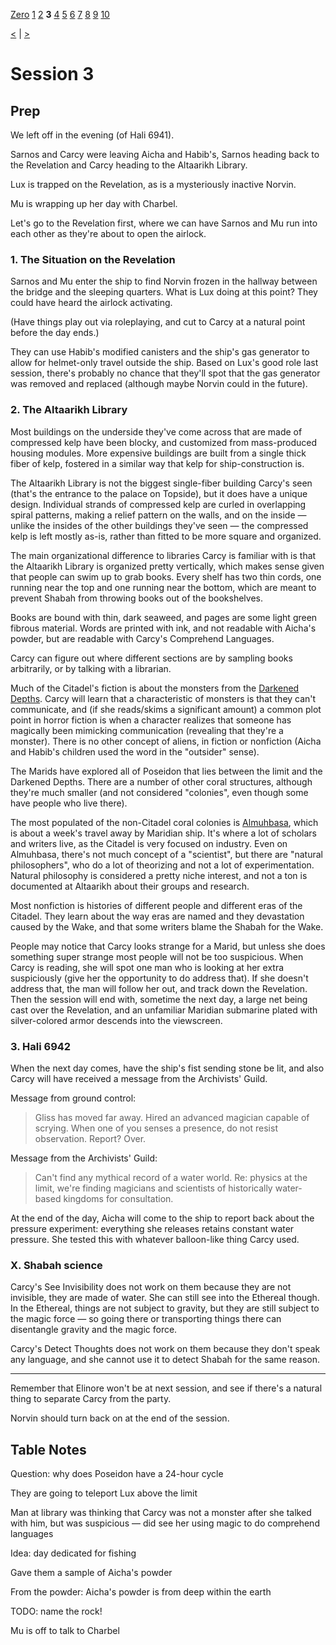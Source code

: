 [Zero](./Session0.md) [1](./Session1.md) [2](./Session2.md) **3** [4](./Session4.md) [5](./Session5.md) [6](./Session6.md) [7](./Session7.md) [8](./Session8.md) [9](./Session9.md) [10](./Session10.md)

[<](./Session2.md) | [>](./Session4.md)

# Session 3

## Prep

We left off in the evening (of Hali 6941).

Sarnos and Carcy were leaving Aicha and Habib's, Sarnos heading back to the Revelation and Carcy heading to the Altaarikh Library.

Lux is trapped on the Revelation, as is a mysteriously inactive Norvin.

Mu is wrapping up her day with Charbel.

Let's go to the Revelation first, where we can have Sarnos and Mu run into each other as they're about to open the airlock.

### 1. The Situation on the Revelation

Sarnos and Mu enter the ship to find Norvin frozen in the hallway between the bridge and the sleeping quarters. What is Lux doing at this point? They could have heard the airlock activating.

(Have things play out via roleplaying, and cut to Carcy at a natural point before the day ends.)

They can use Habib's modified canisters and the ship's gas generator to allow for helmet-only travel outside the ship. Based on Lux's good role last session, there's probably no chance that they'll spot that the gas generator was removed and replaced (although maybe Norvin could in the future).

### 2. The Altaarikh Library

Most buildings on the underside they've come across that are made of compressed kelp have been blocky, and customized from mass-produced housing modules. More expensive buildings are built from a single thick fiber of kelp, fostered in a similar way that kelp for ship-construction is.

The Altaarikh Library is not the biggest single-fiber building Carcy's seen (that's the entrance to the palace on Topside), but it does have a unique design. Individual strands of compressed kelp are curled in overlapping spiral patterns, making a relief pattern on the walls, and on the inside — unlike the insides of the other buildings they've seen — the compressed kelp is left mostly as-is, rather than fitted to be more square and organized.

The main organizational difference to libraries Carcy is familiar with is that the Altaarikh Library is organized pretty vertically, which makes sense given that people can swim up to grab books. Every shelf has two thin cords, one running near the top and one running near the bottom, which are meant to prevent Shabah from throwing books out of the bookshelves.

Books are bound with thin, dark seaweed, and pages are some light green fibrous material. Words are printed with ink, and not readable with Aicha's powder, but are readable with Carcy's Comprehend Languages.

Carcy can figure out where different sections are by sampling books arbitrarily, or by talking with a librarian.

Much of the Citadel's fiction is about the monsters from the [Darkened Depths](../World/Poseidon/Darkened_Depths.md). Carcy will learn that a characteristic of monsters is that they can't communicate, and (if she reads/skims a significant amount) a common plot point in horror fiction is when a character realizes that someone has magically been mimicking communication (revealing that they're a monster). There is no other concept of aliens, in fiction or nonfiction (Aicha and Habib's children used the word in the "outsider" sense).

The Marids have explored all of Poseidon that lies between the limit and the Darkened Depths. There are a number of other coral structures, although they're much smaller (and not considered "colonies", even though some have people who live there).

The most populated of the non-Citadel coral colonies is [Almuhbasa](../World/Poseidon/Almuhbasa.md), which is about a week's travel away by Maridian ship. It's where a lot of scholars and writers live, as the Citadel is very focused on industry. Even on Almuhbasa, there's not much concept of a "scientist", but there are "natural philosophers", who do a lot of theorizing and not a lot of experimentation. Natural philosophy is considered a pretty niche interest, and not a ton is documented at Altaarikh about their groups and research.

Most nonfiction is histories of different people and different eras of the Citadel. They learn about the way eras are named and they devastation caused by the Wake, and that some writers blame the Shabah for the Wake.

People may notice that Carcy looks strange for a Marid, but unless she does something super strange most people will not be too suspicious. When Carcy is reading, she will spot one man who is looking at her extra suspiciously (give her the opportunity to do address that). If she doesn't address that, the man will follow her out, and track down the Revelation. Then the session will end with, sometime the next day, a large net being cast over the Revelation, and an unfamiliar Maridian submarine plated with silver-colored armor descends into the viewscreen.

### 3. Hali 6942

When the next day comes, have the ship's fist sending stone be lit, and also Carcy will have received a message from the Archivists' Guild.

Message from ground control:

> Gliss has moved far away. Hired an advanced magician capable of scrying. When one of you senses a presence, do not resist observation. Report? Over.

Message from the Archivists' Guild:

> Can't find any mythical record of a water world. Re: physics at the limit, we're finding magicians and scientists of historically water-based kingdoms for consultation.

At the end of the day, Aicha will come to the ship to report back about the pressure experiment: everything she releases retains constant water pressure. She tested this with whatever balloon-like thing Carcy used.

### X. Shabah science

Carcy's See Invisibility does not work on them because they are not invisible, they are made of water. She can still see into the Ethereal though. In the Ethereal, things are not subject to gravity, but they are still subject to the magic force — so going there or transporting things there can disentangle gravity and the magic force.

Carcy's Detect Thoughts does not work on them because they don't speak any language, and she cannot use it to detect Shabah for the same reason.

---

Remember that Elinore won't be at next session, and see if there's a natural thing to separate Carcy from the party.

Norvin should turn back on at the end of the session.

## Table Notes

Question: why does Poseidon have a 24-hour cycle

They are going to teleport Lux above the limit

Man at library was thinking that Carcy was not a monster after she talked with him, but was suspicious — did see her using magic to do comprehend languages

Idea: day dedicated for fishing

Gave them a sample of Aicha's powder

From the powder: Aicha's powder is from deep within the earth

TODO: name the rock!

Mu is off to talk to Charbel
